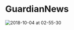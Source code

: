 # GuardianNews

![2018-10-04 at 02-55-30](https://user-images.githubusercontent.com/34006266/155199670-49dc4bf7-5089-4673-9d98-bbf1dec50e0b.png)

